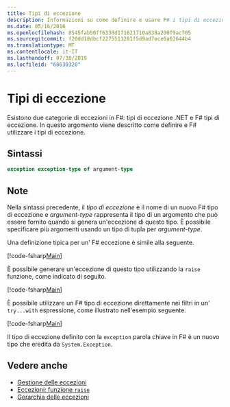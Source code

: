 ```yaml
---
title: Tipi di eccezione
description: Informazioni su come definire e usare F# i tipi di eccezione.
ms.date: 05/16/2016
ms.openlocfilehash: 8545fab50ff6338d1f1621710a838a200f9ac705
ms.sourcegitcommit: f20dd18dbcf2275513281f5d9ad7ece6a62644b4
ms.translationtype: MT
ms.contentlocale: it-IT
ms.lasthandoff: 07/30/2019
ms.locfileid: "68630320"
---
```

# <a name="exception-types"></a>Tipi di eccezione

Esistono due categorie di eccezioni in F#: tipi di eccezione .NET e F# tipi di eccezione. In questo argomento viene descritto come definire e F# utilizzare i tipi di eccezione.

## <a name="syntax"></a>Sintassi

```fsharp
exception exception-type of argument-type
```

## <a name="remarks"></a>Note

Nella sintassi precedente, il *tipo di eccezione* è il nome di un nuovo F# tipo di eccezione e *argument-type* rappresenta il tipo di un argomento che può essere fornito quando si genera un'eccezione di questo tipo. È possibile specificare più argomenti usando un tipo di tupla per *argument-type*.

Una definizione tipica per un' F# eccezione è simile alla seguente.

[!code-fsharp[Main](~/samples/snippets/fsharp/lang-ref-2/snippet5501.fs)]

È possibile generare un'eccezione di questo tipo utilizzando la `raise` funzione, come indicato di seguito.

[!code-fsharp[Main](~/samples/snippets/fsharp/lang-ref-2/snippet5502.fs)]

È possibile utilizzare un F# tipo di eccezione direttamente nei filtri in un' `try...with` espressione, come illustrato nell'esempio seguente.

[!code-fsharp[Main](~/samples/snippets/fsharp/lang-ref-2/snippet5503.fs)]

Il tipo di eccezione definito con la `exception` parola chiave in F# è un nuovo tipo che eredita da `System.Exception`.

## <a name="see-also"></a>Vedere anche

- [Gestione delle eccezioni](index.md)
- [Eccezioni: funzione `raise`](the-raise-function.md)
- [Gerarchia delle eccezioni](https://msdn.microsoft.com/library/z4c5tckx.aspx)
